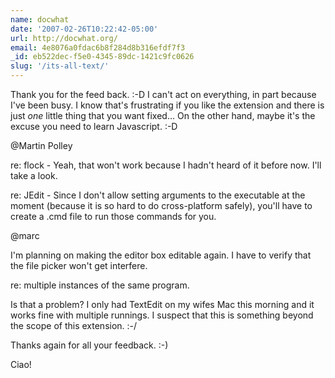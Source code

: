 ```yaml
---
name: docwhat
date: '2007-02-26T10:22:42-05:00'
url: http://docwhat.org/
email: 4e8076a0fdac6b8f284d8b316efdf7f3
_id: eb522dec-f5e0-4345-89dc-1421c9fc0626
slug: '/its-all-text/'
---
```


Thank you for the feed back. :-D I can't act on everything, in part because
I've been busy. I know that's frustrating if you like the extension and there
is just _one_ little thing that you want fixed... On the other hand, maybe
it's the excuse you need to learn Javascript. :-D

@Martin Polley

re: flock - Yeah, that won't work because I hadn't heard of it before now.
I'll take a look.

re: JEdit - Since I don't allow setting arguments to the executable at the
moment (because it is so hard to do cross-platform safely), you'll have to
create a .cmd file to run those commands for you.

@marc

I'm planning on making the editor box editable again. I have to verify that
the file picker won't get interfere.

re: multiple instances of the same program.

Is that a problem? I only had TextEdit on my wifes Mac this morning and it
works fine with multiple runnings. I suspect that this is something beyond the
scope of this extension. :-/

Thanks again for all your feedback. :-)

Ciao!
